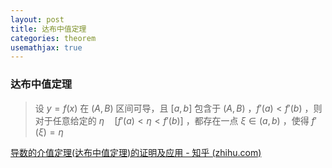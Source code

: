 ```yaml
---
layout: post
title: 达布中值定理
categories: theorem
usemathjax: true
---
```


### 达布中值定理

> 设 $y=f(x)$ 在 $(A,B)$ 区间可导，且 $[a,b]$ 包含于 $(A,B)$ ，$f'(a)<f'(b)$ ，则对于任意给定的 $\eta \quad [f'(a)<\eta<f'(b)]$ ，都存在一点 $\xi\in(a,b)$ ，使得 $f'(\xi)=\eta$ 

[导数的介值定理(达布中值定理)的证明及应用 - 知乎 (zhihu.com)](https://zhuanlan.zhihu.com/p/486060686?utm_campaign=shareopn&utm_medium=social&utm_oi=1233072458213298176&utm_psn=1745752610869686273&utm_source=wechat_session)